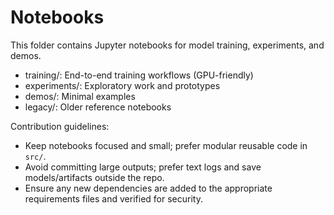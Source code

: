 # Notebooks

This folder contains Jupyter notebooks for model training, experiments, and demos.

- training/: End-to-end training workflows (GPU-friendly)
- experiments/: Exploratory work and prototypes
- demos/: Minimal examples
- legacy/: Older reference notebooks

Contribution guidelines:
- Keep notebooks focused and small; prefer modular reusable code in `src/`.
- Avoid committing large outputs; prefer text logs and save models/artifacts outside the repo.
- Ensure any new dependencies are added to the appropriate requirements files and verified for security.
